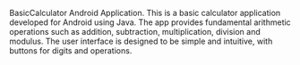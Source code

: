 BasicCalculator Android Application.
This is a basic calculator application developed for Android using Java.
The app provides fundamental arithmetic operations such as addition, subtraction, multiplication, division and modulus. 
The user interface is designed to be simple and intuitive, with buttons for digits and operations.

